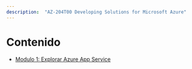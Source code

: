 ```yaml
---
description:  "AZ-204T00 Developing Solutions for Microsoft Azure"
---
```


# Contenido

* [Modulo 1: Explorar Azure App Service](modulo1.md)